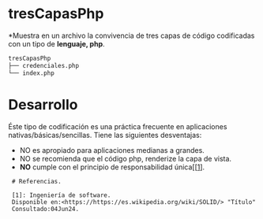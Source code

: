 # tresCapasPhp
*Muestra en un archivo la convivencia de tres capas de código codificadas con un tipo de **lenguaje, php**.
```bash
tresCapasPhp
├── credenciales.php
└── index.php
```
# Desarrollo
Éste tipo de codificación es una práctica frecuente en 
	 aplicaciones nativas/básicas/sencillas. Tiene las siguientes desventajas:
     <ul> 
	 <li> NO es apropiado para aplicaciones medianas a grandes.</li> 
	 <li>NO se recomienda que el código php, renderize la capa de vista.</li> 
	 <li> **NO** cumple con el principio de responsabilidad única[[[1]].</li>
     </ul>
     

     # Referencias.

[1]: https://es.wikipedia.org/wiki/SOLID 

     [1]: Ingeniería de software.
     Disponible en:<https://https://es.wikipedia.org/wiki/SOLID/> "Título"
     Consultado:04Jun24.


